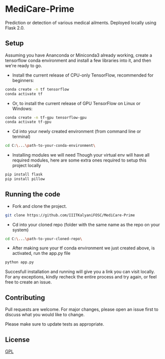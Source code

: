 # MediCare-Prime
Prediction or detection of various medical ailments. Deployed locally using Flask 2.0.

## Setup

Assuming you have Ananconda or Miniconda3 already working, create a tensorflow conda environment and install a few libraries into it, and then we're ready to go.

* Install the current release of CPU-only TensorFlow, recommended for beginners:

```bash
conda create -n tf tensorflow
conda activate tf
```

* Or, to install the current release of GPU TensorFlow on Linux or Windows:

```bash
conda create -n tf-gpu tensorflow-gpu
conda activate tf-gpu
```

* Cd into your newly created environment (from command line or terminal)
```bash
cd C:\...\path-to-your-conda-environment\
```

* Installing modules we will need 
Though your virtual env will have all required modules, here are some extra ones required to setup this project locally
```bash
pip install flask
pip install pillow
```

## Running the code

* Fork and clone the project.

```bash
git clone https://github.com/IIITKalyaniFOSC/MediCare-Prime
```
* Cd into your cloned repo (folder with the same name as the repo on your system)
```bash
cd C:\...\path-to-your-cloned-repo\
```
* After making sure your tf conda environment we just created above, is activated, run the app.py file
```bash
python app.py
```

Succesfull installation and running will give you a link you can visit locally. For any exceptions, kindly recheck the entire process and try again, or feel free to create an issue.

## Contributing
Pull requests are welcome. For major changes, please open an issue first to discuss what you would like to change.

Please make sure to update tests as appropriate.

## License
[GPL](https://github.com/IIITKalyaniFOSC/MediCare-Prime/blob/main/LICENSE)
 

